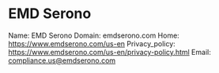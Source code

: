 
# EMD Serono

Name: EMD Serono
Domain: emdserono.com
Home: https://www.emdserono.com/us-en
Privacy_policy: https://www.emdserono.com/us-en/privacy-policy.html
Email: compliance.us@emdserono.com
